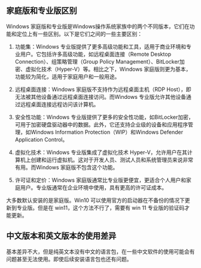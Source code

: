 ## 家庭版和专业版区别

Windows 家庭版和专业版是Windows操作系统家族中的两个不同版本，它们在功能和定位上有一些区别。以下是它们之间的一些主要区别：

1. 功能集：Windows 专业版提供了更多高级功能和工具，适用于商业环境和专业用户。它包括许多高级功能，如远程桌面连接（Remote Desktop Connection）、组策略管理（Group Policy Management）、BitLocker加密、虚拟化技术（Hyper-V）等。相比之下，Windows 家庭版则更为基本，功能较为简化，适用于家庭用户和一般用途。

2. 远程桌面连接：Windows 家庭版不支持作为远程桌面主机（RDP Host），即无法被其他设备通过远程桌面连接访问。而Windows 专业版允许其他设备通过远程桌面连接远程访问该计算机。

3. 安全性功能：Windows 专业版提供了更多的安全性功能，如BitLocker加密，可用于加密硬盘驱动器中的数据。此外，它还支持企业级的设备和应用程序管理，如Windows Information Protection（WIP）和Windows Defender Application Control。

4. 虚拟化技术：Windows 专业版集成了虚拟化技术 Hyper-V，允许用户在其计算机上创建和运行虚拟机。这对于开发人员、测试人员和系统管理员来说非常有用。而Windows 家庭版不包含这个功能。

5. 许可证和定价：Windows 家庭版通常比专业版更便宜，更适合个人用户和家庭用户。专业版通常在企业环境中使用，具有更高的许可证成本。

大多数默认安装的是家庭版。Win10 可以使用官方的启动器在不备份的情况下更新到专业版。但是在 win11，这个方法不行了，需要有 win 11 专业版的验证码才能更新。

## 中文版本和英文版本的使用差异

基本差异不大，但是纯英文本没有中文的语言包，在一些中文软件的使用可能会有问题甚至无法使用。即使后续安装语言包也还有问题。